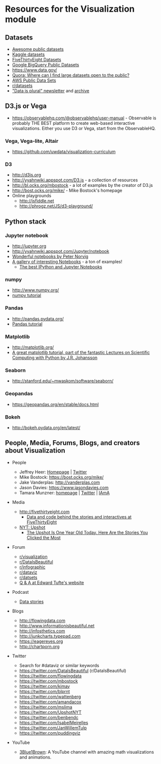 # Resources for the Visualization module

## Datasets

- [Awesome public datasets](https://github.com/caesar0301/awesome-public-datasets)
- [Kaggle datasets](https://www.kaggle.com/datasets)
- [FiveThirtyEight Datasets](https://github.com/fivethirtyeight/data)
- [Google BigQuery Public Datasets](https://cloud.google.com/bigquery/public-data/)
- https://www.data.gov/
- [Quora: Where can I find large datasets open to the public?](https://www.quora.com/Where-can-I-find-large-datasets-open-to-the-public)
- [AWS Public Data Sets](https://aws.amazon.com/public-data-sets/)
- [r/datasets](https://www.reddit.com/r/datasets/)
- ["Data is plural" newsletter](https://www.data-is-plural.com/) and [archive](https://docs.google.com/spreadsheets/d/1wZhPLMCHKJvwOkP4juclhjFgqIY8fQFMemwKL2c64vk/edit#gid=0)

## D3.js or Vega

- https://observablehq.com/@observablehq/user-manual - Observable is probably THE BEST platform to create web-based interactive visualizations. Either you use D3 or Vega, start from the ObservableHQ. 

### Vega, Vega-lite, Altair

- https://github.com/uwdata/visualization-curriculum

### D3

- http://d3js.org
- http://yyahnwiki.appspot.com/D3.js - a collection of resources
- http://bl.ocks.org/mbostock - a lot of examples by the creator of D3.js
- http://bost.ocks.org/mike/ - Mike Bostock's homepage
- Online playgrounds
  - http://jsfiddle.net
  - http://phrogz.net/JS/d3-playground/

## Python stack

### Jupyter notebook

- http://jupyter.org
- http://yyahnwiki.appspot.com/Jupyter/notebook 
- [Wonderful notebooks by Peter Norvig](http://norvig.com/ipython/)
- [A gallery of interesting Notebooks](https://github.com/ipython/ipython/wiki/A-gallery-of-interesting-IPython-Notebooks) - a ton of examples!
  - [The best IPython and Jupyter Notebooks](http://nb.bianp.net/sort/views/)

### numpy 

- http://www.numpy.org/
- [numpy tutorial](https://docs.scipy.org/doc/numpy-dev/user/quickstart.html)

### Pandas

- http://pandas.pydata.org/
- [Pandas tutorial](https://pandas.pydata.org/pandas-docs/stable/tutorials.html)

### Matplotlib

- http://matplotlib.org/
- [A great matplotlib tutorial, part of the fantastic Lectures on Scientific Computing with Python by J.R. Johansson](http://nbviewer.ipython.org/github/jrjohansson/scientific-python-lectures/blob/master/Lecture-4-Matplotlib.ipynb)

### Seaborn

- http://stanford.edu/~mwaskom/software/seaborn/

### Geopandas 

- https://geopandas.org/en/stable/docs.html

### Bokeh

- http://bokeh.pydata.org/en/latest/

## People, Media, Forums, Blogs, and creators about Visualization

- People
  - Jeffrey Heer: [Homepage](https://homes.cs.washington.edu/~jheer/) | [Twitter](https://twitter.com/jeffrey_heer)
  - Mike Bostock: https://bost.ocks.org/mike/
  - Jake Vanderplas: http://vanderplas.com
  - Jason Davies: https://www.jasondavies.com
  - Tamara Munzner: [homepage](http://www.cs.ubc.ca/~tmm/) | [Twitter](https://twitter.com/tamaramunzner) | [IAmA](https://www.reddit.com/r/dataisbeautiful/comments/3ihcib/i_am_here_to_talk_about_the_science_behind/)

- Media
  - http://fivethirtyeight.com
    - [Data and code behind the stories and interactives at FiveThirtyEight](https://github.com/fivethirtyeight/data)
  - [NYT: Upshot](http://www.nytimes.com/upshot/?_r=0)
    - [The Upshot Is One Year Old Today. Here Are the Stories You Clicked the Most](http://www.nytimes.com/interactive/2015/04/22/upshot/happy-birthday-upshot.html)

- Forum
  - [r/visualization](https://www.reddit.com/r/visualization/)
  - [r/DataIsBeautiful](https://www.reddit.com/r/dataisbeautiful/)
  - [r/infographic](https://www.reddit.com/r/infographic/)
  - [r/dataviz](https://www.reddit.com/r/dataviz/)
  - [r/datsets](https://www.reddit.com/r/datasets/)
  - [Q &amp; A at Edward Tufte's website](http://www.edwardtufte.com/bboard/q-and-a?topic_id=1)

- Podcast
  - [Data stories](http://datastori.es/)

- Blogs
  - http://flowingdata.com
  - http://www.informationisbeautiful.net
  - http://infosthetics.com
  - http://junkcharts.typepad.com
  - https://eagereyes.org
  - http://chartporn.org

- Twitter
  - Search for #dataviz or similar keywords
  - https://twitter.com/DataIsBeautiful (r/DataIsBeautiful)
  - https://twitter.com/flowingdata
  - https://twitter.com/mbostock
  - https://twitter.com/kimay
  - https://twitter.com/blprnt
  - https://twitter.com/wattenberg
  - https://twitter.com/amandacox
  - https://twitter.com/mslima
  - https://twitter.com/UpshotNYT
  - https://twitter.com/benbendc
  - https://twitter.com/IsabelMeirelles
  - https://twitter.com/JanWillemTulp
  - https://twitter.com/puddingviz

- YouTube
  - [3Blue1Brown](https://www.youtube.com/channel/UCYO_jab_esuFRV4b17AJtAw?&ab_channel=3Blue1Brown): A YouTube channel with amazing math visualizations and animations. 
